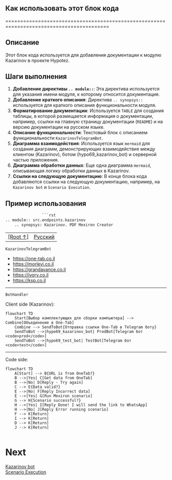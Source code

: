 ## Как использовать этот блок кода
=========================================================================================

Описание
-------------------------
Этот блок кода используется для добавления документации к модулю Kazarinov в проекте Hypotez. 

Шаги выполнения
-------------------------
1. **Добавление директивы `.. module::`**: Эта директива используется для указания имени модуля, к которому относится документация. 
2. **Добавление краткого описания**: Директива `.. synopsys::` используется для краткого описания функциональности модуля.
3. **Форматирование документации**: Используется `TABLE` для создания таблицы, в которой размещается информация о документации, 
   например, ссылки на главную страницу документации (`README`) и на версию документации на русском языке.
4. **Описание функциональности**: Текстовый блок с описанием функциональности `KazarinovTelegramBot`.
5. **Диаграмма взаимодействия**: Используется язык `mermaid` для создания диаграмм, демонстрирующих взаимодействие между клиентом (Kazarinov), ботом (hypo69_kazarinov_bot) и серверной частью приложения. 
6. **Диаграмма обработки данных**: Еще одна диаграмма `mermaid`, описывающая логику обработки данных в Kazarinov.
7. **Ссылки на следующую документацию**: В конце блока кода добавляются ссылки на следующую документацию, например, на `Kazarinov bot` и `Scenario Execution`.

Пример использования
-------------------------

```python
                ```rst
.. module:: src.endpoints.kazarinov
    .. synopsys: Kazarinov. PDF Mexiron Creator 
```

<TABLE >
<TR>
<TD>
<A HREF = 'https://github.com/hypo69/hypotez/blob/master/readme.ru.md'>[Root ↑]</A>
</TD>
<TD>
<A HREF = 'https://github.com/hypo69/hypotez/blob/master/src/endpoints/kazarinov/readme.ru.md'>Русский</A>
</TD>
</TR>
</TABLE>

`KazarinovTelegramBot`
- https://one-tab.co.il
- https://morlevi.co.il
- https://grandavance.co.il
- https://ivory.co.il
- https://ksp.co.il 
-------- 
`BotHandler` 

Client side (Kazarinov): 
```mermaid
flowchart TD
    Start[Выбор комплектующих для сборки компьютера] --> Combine[Объединение в One-Tab]
    Combine --> SendToBot{Отправка ссылки One-Tab в Telegram боту}
    SendToBot -->|hypo69_kazarinov_bot| ProdBot[Telegram бот <code>prod</code>]
    SendToBot -->|hypo69_test_bot| TestBot[Telegram бот <code>test</code>]
```
------------

Code side: 

```mermaid
flowchart TD
    A[Start] --> B{URL is from OneTab?}
    B -->|Yes| C[Get data from OneTab]
    B -->|No| D[Reply - Try again]
    C --> E{Data valid?}
    E -->|No| F[Reply Incorrect data]
    E -->|Yes| G[Run Mexiron scenario]
    G --> H{Scenario successful?}
    H -->|Yes| I[Reply Done! I will send the link to WhatsApp]
    H -->|No| J[Reply Error running scenario]
    F --> K[Return]
    I --> K[Return]
    D --> K[Return]
    J --> K[Return]


```

Next
========
<A HREF = 'https://github.com/hypo69/hypotez/blob/master/src/endpoints/kazarinov/kazarinov_bot.md'>Kazarinov bot</A>
<br>
<A HREF = 'https://github.com/hypo69/hypotez/blob/master/src/endpoints/kazarinov/scenarios/README.MD'>Scenario Execution</A>